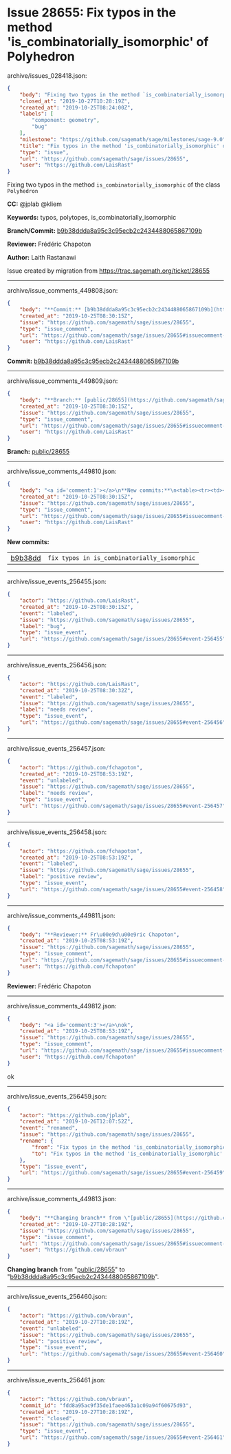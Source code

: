 # Issue 28655: Fix typos in the method 'is_combinatorially_isomorphic' of Polyhedron

archive/issues_028418.json:
```json
{
    "body": "Fixing two typos in the method `is_combinatorially_isomorphic` of the class `Polyhedron`\n\n**CC:**  @jplab @kliem\n\n**Keywords:** typos, polytopes, is_combinatorially_isomorphic\n\n**Branch/Commit:** [b9b38ddda8a95c3c95ecb2c2434488065867109b](https://github.com/sagemath/sagetrac-mirror/commit/b9b38ddda8a95c3c95ecb2c2434488065867109b)\n\n**Reviewer:** Fr\u00e9d\u00e9ric Chapoton\n\n**Author:** Laith Rastanawi\n\nIssue created by migration from https://trac.sagemath.org/ticket/28655\n\n",
    "closed_at": "2019-10-27T10:28:19Z",
    "created_at": "2019-10-25T08:24:00Z",
    "labels": [
        "component: geometry",
        "bug"
    ],
    "milestone": "https://github.com/sagemath/sage/milestones/sage-9.0",
    "title": "Fix typos in the method 'is_combinatorially_isomorphic' of Polyhedron",
    "type": "issue",
    "url": "https://github.com/sagemath/sage/issues/28655",
    "user": "https://github.com/LaisRast"
}
```
Fixing two typos in the method `is_combinatorially_isomorphic` of the class `Polyhedron`

**CC:**  @jplab @kliem

**Keywords:** typos, polytopes, is_combinatorially_isomorphic

**Branch/Commit:** [b9b38ddda8a95c3c95ecb2c2434488065867109b](https://github.com/sagemath/sagetrac-mirror/commit/b9b38ddda8a95c3c95ecb2c2434488065867109b)

**Reviewer:** Frédéric Chapoton

**Author:** Laith Rastanawi

Issue created by migration from https://trac.sagemath.org/ticket/28655





---

archive/issue_comments_449808.json:
```json
{
    "body": "**Commit:** [b9b38ddda8a95c3c95ecb2c2434488065867109b](https://github.com/sagemath/sagetrac-mirror/commit/b9b38ddda8a95c3c95ecb2c2434488065867109b)",
    "created_at": "2019-10-25T08:30:15Z",
    "issue": "https://github.com/sagemath/sage/issues/28655",
    "type": "issue_comment",
    "url": "https://github.com/sagemath/sage/issues/28655#issuecomment-449808",
    "user": "https://github.com/LaisRast"
}
```

**Commit:** [b9b38ddda8a95c3c95ecb2c2434488065867109b](https://github.com/sagemath/sagetrac-mirror/commit/b9b38ddda8a95c3c95ecb2c2434488065867109b)



---

archive/issue_comments_449809.json:
```json
{
    "body": "**Branch:** [public/28655](https://github.com/sagemath/sagetrac-mirror/tree/public/28655)",
    "created_at": "2019-10-25T08:30:15Z",
    "issue": "https://github.com/sagemath/sage/issues/28655",
    "type": "issue_comment",
    "url": "https://github.com/sagemath/sage/issues/28655#issuecomment-449809",
    "user": "https://github.com/LaisRast"
}
```

**Branch:** [public/28655](https://github.com/sagemath/sagetrac-mirror/tree/public/28655)



---

archive/issue_comments_449810.json:
```json
{
    "body": "<a id='comment:1'></a>\n**New commits:**\n<table><tr><td><a href=\"https://github.com/sagemath/sagetrac-mirror/commit/b9b38ddda8a95c3c95ecb2c2434488065867109b\">b9b38dd</a></td><td><code>fix typos in is_combinatorially_isomorphic</code></td></tr></table>\n",
    "created_at": "2019-10-25T08:30:15Z",
    "issue": "https://github.com/sagemath/sage/issues/28655",
    "type": "issue_comment",
    "url": "https://github.com/sagemath/sage/issues/28655#issuecomment-449810",
    "user": "https://github.com/LaisRast"
}
```

<a id='comment:1'></a>
**New commits:**
<table><tr><td><a href="https://github.com/sagemath/sagetrac-mirror/commit/b9b38ddda8a95c3c95ecb2c2434488065867109b">b9b38dd</a></td><td><code>fix typos in is_combinatorially_isomorphic</code></td></tr></table>




---

archive/issue_events_256455.json:
```json
{
    "actor": "https://github.com/LaisRast",
    "created_at": "2019-10-25T08:30:15Z",
    "event": "labeled",
    "issue": "https://github.com/sagemath/sage/issues/28655",
    "label": "bug",
    "type": "issue_event",
    "url": "https://github.com/sagemath/sage/issues/28655#event-256455"
}
```



---

archive/issue_events_256456.json:
```json
{
    "actor": "https://github.com/LaisRast",
    "created_at": "2019-10-25T08:30:32Z",
    "event": "labeled",
    "issue": "https://github.com/sagemath/sage/issues/28655",
    "label": "needs review",
    "type": "issue_event",
    "url": "https://github.com/sagemath/sage/issues/28655#event-256456"
}
```



---

archive/issue_events_256457.json:
```json
{
    "actor": "https://github.com/fchapoton",
    "created_at": "2019-10-25T08:53:19Z",
    "event": "unlabeled",
    "issue": "https://github.com/sagemath/sage/issues/28655",
    "label": "needs review",
    "type": "issue_event",
    "url": "https://github.com/sagemath/sage/issues/28655#event-256457"
}
```



---

archive/issue_events_256458.json:
```json
{
    "actor": "https://github.com/fchapoton",
    "created_at": "2019-10-25T08:53:19Z",
    "event": "labeled",
    "issue": "https://github.com/sagemath/sage/issues/28655",
    "label": "positive review",
    "type": "issue_event",
    "url": "https://github.com/sagemath/sage/issues/28655#event-256458"
}
```



---

archive/issue_comments_449811.json:
```json
{
    "body": "**Reviewer:** Fr\u00e9d\u00e9ric Chapoton",
    "created_at": "2019-10-25T08:53:19Z",
    "issue": "https://github.com/sagemath/sage/issues/28655",
    "type": "issue_comment",
    "url": "https://github.com/sagemath/sage/issues/28655#issuecomment-449811",
    "user": "https://github.com/fchapoton"
}
```

**Reviewer:** Frédéric Chapoton



---

archive/issue_comments_449812.json:
```json
{
    "body": "<a id='comment:3'></a>\nok",
    "created_at": "2019-10-25T08:53:19Z",
    "issue": "https://github.com/sagemath/sage/issues/28655",
    "type": "issue_comment",
    "url": "https://github.com/sagemath/sage/issues/28655#issuecomment-449812",
    "user": "https://github.com/fchapoton"
}
```

<a id='comment:3'></a>
ok



---

archive/issue_events_256459.json:
```json
{
    "actor": "https://github.com/jplab",
    "created_at": "2019-10-26T12:07:52Z",
    "event": "renamed",
    "issue": "https://github.com/sagemath/sage/issues/28655",
    "rename": {
        "from": "Fix typos in the method 'is_combinatorially_isomorphic' of Polyhedon",
        "to": "Fix typos in the method 'is_combinatorially_isomorphic' of Polyhedron"
    },
    "type": "issue_event",
    "url": "https://github.com/sagemath/sage/issues/28655#event-256459"
}
```



---

archive/issue_comments_449813.json:
```json
{
    "body": "**Changing branch** from \"[public/28655](https://github.com/sagemath/sagetrac-mirror/tree/public/28655)\" to \"[b9b38ddda8a95c3c95ecb2c2434488065867109b](https://github.com/sagemath/sagetrac-mirror/commit/b9b38ddda8a95c3c95ecb2c2434488065867109b)\".",
    "created_at": "2019-10-27T10:28:19Z",
    "issue": "https://github.com/sagemath/sage/issues/28655",
    "type": "issue_comment",
    "url": "https://github.com/sagemath/sage/issues/28655#issuecomment-449813",
    "user": "https://github.com/vbraun"
}
```

**Changing branch** from "[public/28655](https://github.com/sagemath/sagetrac-mirror/tree/public/28655)" to "[b9b38ddda8a95c3c95ecb2c2434488065867109b](https://github.com/sagemath/sagetrac-mirror/commit/b9b38ddda8a95c3c95ecb2c2434488065867109b)".



---

archive/issue_events_256460.json:
```json
{
    "actor": "https://github.com/vbraun",
    "created_at": "2019-10-27T10:28:19Z",
    "event": "unlabeled",
    "issue": "https://github.com/sagemath/sage/issues/28655",
    "label": "positive review",
    "type": "issue_event",
    "url": "https://github.com/sagemath/sage/issues/28655#event-256460"
}
```



---

archive/issue_events_256461.json:
```json
{
    "actor": "https://github.com/vbraun",
    "commit_id": "fdd8a95ac9f35de1faee463a1c09a94f60675d93",
    "created_at": "2019-10-27T10:28:19Z",
    "event": "closed",
    "issue": "https://github.com/sagemath/sage/issues/28655",
    "type": "issue_event",
    "url": "https://github.com/sagemath/sage/issues/28655#event-256461"
}
```
